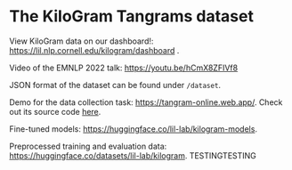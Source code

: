 # The KiloGram Tangrams dataset

View KiloGram data on our dashboard!: https://lil.nlp.cornell.edu/kilogram/dashboard .

Video of the EMNLP 2022 talk: https://youtu.be/hCmX8ZFIVf8

JSON format of the dataset can be found under `/dataset`.

Demo for the data collection task: https://tangram-online.web.app/. Check out its source code [here](https://github.com/lil-lab/kilogram-annotation-task).

Fine-tuned models: https://huggingface.co/lil-lab/kilogram-models.

Preprocessed training and evaluation data: https://huggingface.co/datasets/lil-lab/kilogram.
TESTINGTESTING
